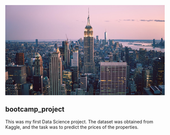 ![](new_york_picture.jpg)

## bootcamp_project
  This was my first Data Science project. The dataset was obtained from Kaggle, and the task was to predict the prices of the properties. 
